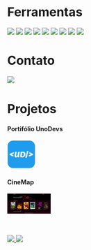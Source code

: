 <div style="display: inline_block;">
  
  # Ferramentas
  <img heigth="30" width="40" src="https://cdn.jsdelivr.net/gh/devicons/devicon@latest/icons/css3/css3-original.svg" />
  <img heigth="30" width="40" src="https://cdn.jsdelivr.net/gh/devicons/devicon@latest/icons/javascript/javascript-original.svg" />
  <img heigth="30" width="40" src="https://cdn.jsdelivr.net/gh/devicons/devicon@latest/icons/html5/html5-original.svg" />
  <img heigth="30" width="40" src="https://cdn.jsdelivr.net/gh/devicons/devicon@latest/icons/sass/sass-original.svg" />
  <img heigth="30" width="40" src="https://cdn.jsdelivr.net/gh/devicons/devicon@latest/icons/npm/npm-original-wordmark.svg" />
  <img heigth="30" width="40" src="https://cdn.jsdelivr.net/gh/devicons/devicon@latest/icons/nodejs/nodejs-original-wordmark.svg" />
  <img heigth="30" width="40" src="https://cdn.jsdelivr.net/gh/devicons/devicon@latest/icons/git/git-original.svg" />
  <img heigth="30" width="40" src="https://cdn.jsdelivr.net/gh/devicons/devicon@latest/icons/github/github-original-wordmark.svg" />
  <img heigth="30" width="40" src="https://cdn.jsdelivr.net/gh/devicons/devicon@latest/icons/vscode/vscode-original.svg" />
</div>

<div>
  
  # Contato
  <a href="mailto:projetosunodevs@gmail.com"><img heigth="80" width="80" src="https://img.shields.io/badge/Gmail-D14836?style=for-the-badge&logo=gmail&logoColor=white" target="_blank"></a>
  <br>
</div>

<div style="display: inline_block;">

  # Projetos
  #### Portifólio UnoDevs
  <a href="https://unodevs.github.io/src/app/"><img heigth="64" width="64" src="./img/logo-64x64.png" /></a>  
  #### CineMap
  <a href="https://unodevs.github.io/CineMap.github.io/"><img heigth="100" width="100" src="./img/cinemap.png" /></a>
  
</div>

##

<div>
  <br>
  <a href="https://github.com/UnoDevs">
  <img height="180em" src="https://github-readme-stats.vercel.app/api/top-langs/?username=UnoDevs&layout=compact&langs_count=7&theme=dracula"/>
  <img height="180em" src="https://github-readme-stats.vercel.app/api?username=UnoDevs&show_icons=true&theme=dracula&include_all_commits=true&count_private=true"/>
</div>

##

